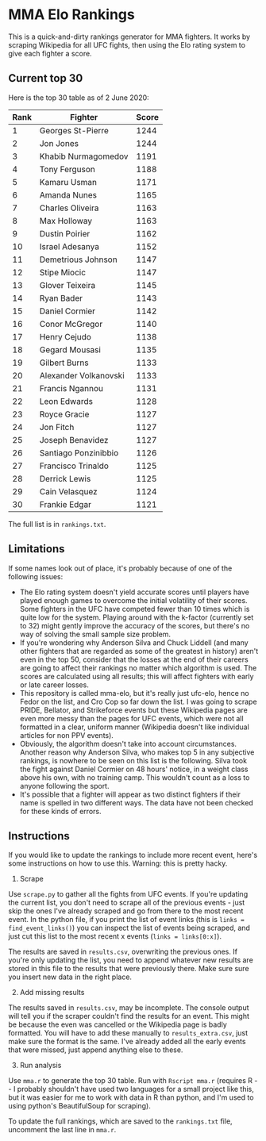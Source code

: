 # MMA Elo Rankings

This is a quick-and-dirty rankings generator for MMA fighters. It works by
scraping Wikipedia for all UFC fights, then using the Elo rating system to give
each fighter a score.

## Current top 30

Here is the top 30 table as of 2 June 2020:

| Rank | Fighter               | Score |
|------|-----------------------|-------|
| 1    | Georges St-Pierre     | 1244  |
| 2    | Jon Jones             | 1244  |
| 3    | Khabib Nurmagomedov   | 1191  |
| 4    | Tony Ferguson         | 1188  |
| 5    | Kamaru Usman          | 1171  |
| 6    | Amanda Nunes          | 1165  |
| 7    | Charles Oliveira      | 1163  |
| 8    | Max Holloway          | 1163  |
| 9    | Dustin Poirier        | 1162  |
| 10   | Israel Adesanya       | 1152  |
| 11   | Demetrious Johnson    | 1147  |
| 12   | Stipe Miocic          | 1147  |
| 13   | Glover Teixeira       | 1145  |
| 14   | Ryan Bader            | 1143  |
| 15   | Daniel Cormier        | 1142  |
| 16   | Conor McGregor        | 1140  |
| 17   | Henry Cejudo          | 1138  |
| 18   | Gegard Mousasi        | 1135  |
| 19   | Gilbert Burns         | 1133  |
| 20   | Alexander Volkanovski | 1133  |
| 21   | Francis Ngannou       | 1131  |
| 22   | Leon Edwards          | 1128  |
| 23   | Royce Gracie          | 1127  |
| 24   | Jon Fitch             | 1127  |
| 25   | Joseph Benavidez      | 1127  |
| 26   | Santiago Ponzinibbio  | 1126  |
| 27   | Francisco Trinaldo    | 1125  |
| 28   | Derrick Lewis         | 1125  |
| 29   | Cain Velasquez        | 1124  |
| 30   | Frankie Edgar         | 1121  |

The full list is in `rankings.txt`.

## Limitations

If some names look out of place, it's probably because of one of the following
issues:

 - The Elo rating system doesn't yield accurate scores until players have
   played enough games to overcome the initial volatility of their scores. Some
   fighters in the UFC have competed fewer than 10 times which is quite low for
   the system. Playing around with the k-factor (currently set to 32) might
   gently improve the accuracy of the scores, but there's no way of solving the
   small sample size problem.
 - If you're wondering why Anderson Silva and Chuck Liddell (and many other
   fighters that are regarded as some of the greatest in history) aren't even
   in the top 50, consider that the losses at the end of their careers are
   going to affect their rankings no matter which algorithm is used. The scores
   are calculated using all results; this will affect fighters with early or
   late career losses.
 - This repository is called mma-elo, but it's really just ufc-elo, hence no
   Fedor on the list, and Cro Cop so far down the list. I was going to scrape
   PRIDE, Bellator, and Strikeforce events but these Wikipedia pages are even
   more messy than the pages for UFC events, which were not all formatted in a
   clear, uniform manner (Wikipedia doesn't like individual articles for non
   PPV events).
 - Obviously, the algorithm doesn't take into account circumstances. Another
   reason why Anderson Silva, who makes top 5 in any subjective rankings, is
   nowhere to be seen on this list is the following. Silva took the fight
   against Daniel Cormier on 48 hours' notice, in a weight class above his own,
   with no training camp. This wouldn't count as a loss to anyone following the
   sport.
 - It's possible that a fighter will appear as two distinct fighters if their
   name is spelled in two different ways. The data have not been checked for
   these kinds of errors.

## Instructions

If you would like to update the rankings to include more recent event, here's
some instructions on how to use this. Warning: this is pretty hacky.

1. Scrape

Use `scrape.py` to gather all the fights from UFC events. If you're updating
the current list, you don't need to scrape all of the previous events - just
skip the ones I've already scraped and go from there to the most recent event.
In the python file, if you print the list of event links (this is `links =
find_event_links()`) you can inspect the list of events being scraped, and just
cut this list to the most recent x events (`links = links[0:x]`).

The results are saved in `results.csv`, overwriting the previous ones. If
you're only updating the list, you need to append whatever new results are
stored in this file to the results that were previously there. Make sure sure
you insert new data in the right place.

2. Add missing results

The results saved in `results.csv`, may be incomplete. The console output will
tell you if the scraper couldn't find the results for an event. This might be
because the even was cancelled or the Wikipedia page is badly formatted. You
will have to add these manually to `results_extra.csv`, just make sure the
format is the same. I've already added all the early events that were missed,
just append anything else to these.

3. Run analysis

Use `mma.r` to generate the top 30 table. Run with `Rscript mma.r` (requires R
-- I probably shouldn't have used two languages for a small project like this,
but it was easier for me to work with data in R than python, and I'm used to
using python's BeautifulSoup for scraping).

To update the full rankings, which are saved to the `rankings.txt` file,
uncomment the last line in `mma.r`.
